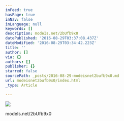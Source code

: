 ```yaml
---
inFeed: true
hasPage: true
inNav: false
inLanguage: null
keywords: []
description: modeIs.net/2bUfb9x0
datePublished: '2016-08-29T03:37:08.437Z'
dateModified: '2016-08-29T03:34:42.223Z'
title: ''
author: []
via: {}
authors: []
publisher: {}
starred: false
sourcePath: _posts/2016-08-29-modeisnet2bufb9x0.md
url: modeisnet2bufb9x0/index.html
_type: Article

---
```

![](https://the-grid-user-content.s3-us-west-2.amazonaws.com/4ee0e05f-22ea-4410-b88a-cb4afb7c2184.jpg)

modeIs.net/2bUfb9x0